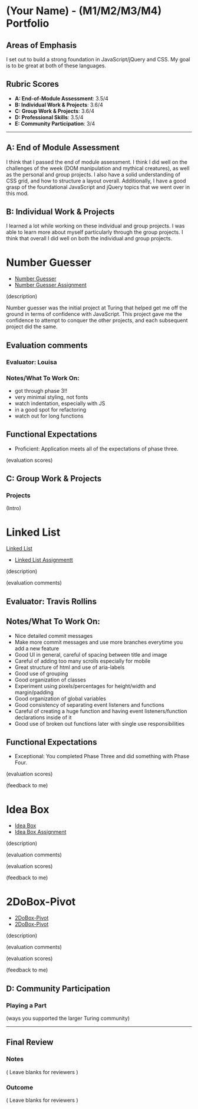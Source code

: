 # (Your Name) - (M1/M2/M3/M4) Portfolio

## Areas of Emphasis

I set out to build a strong foundation in JavaScript/jQuery and CSS. My goal is to be great at both of these languages. 

## Rubric Scores

* **A: End-of-Module Assessment**: 3.5/4
* **B: Individual Work & Projects**: 3.6/4
* **C: Group Work & Projects**: 3.6/4
* **D: Professional Skills**: 3.5/4
* **E: Community Participation**: 3/4

------------------------

## A: End of Module Assessment

I think that I passed the end of module assessment. I think I did well on the challenges of the week (DOM manipulation and mythical creatures), as well as the personal and group projects. I also have a solid understanding of CSS grid, and how to structure a layout overall. Additionally, I have a good grasp of the foundational JavaScript and jQuery topics that we went over in this mod. 


## B: Individual Work & Projects

I learned a lot while working on these individual and group projects. I was able to learn more about myself particularly through the group projects. I think that overall I did well on both the individual and group projects.

# Number Guesser

* [Number Guesser](https://github.com/cierrajw/NumberGuesser)
* [Number Guesser Assignment](http://frontend.turing.io/projects/number-guesser.html)

(description)

Number guesser was the initial project at Turing that helped get me off the ground in terms of confidence with JavaScript. This project gave me the confidence to attempt to conquer the other projects, and each subsequent project did the same.

## Evaluation comments

### Evaluator: Louisa
### Notes/What To Work On:

- got through phase 3!!
- very minimal styling, not fonts
- watch indentation, especially with JS
- in a good spot for refactoring
- watch out for long functions


## Functional Expectations

* Proficient: Application meets all of the expectations of phase three.  

(evaluation scores)

## C: Group Work & Projects

### Projects

(Intro)

# Linked List

[Linked List](https://github.com/cierrajw/linked-list)
* [Linked List Assignmentt](http://frontend.turing.io/projects/linked-list.html)

(description)

(evaluation comments)

## Evaluator: Travis Rollins
## Notes/What To Work On:
* Nice detailed commit messages
* Make more commit messages and use more branches everytime you add a new feature 
* Good UI in general, careful of spacing between title and image
* Careful of adding too many scrolls especially for mobile
* Great structure of html and use of aria-labels
* Good use of grouping 
* Good organization of classes
* Experiment using pixels/percentages for height/width and margin/padding
* Good organization of global variables
* Good consistency of separating event listeners and functions
* Careful of creating a huge function and having event listeners/function declarations inside of it
* Good use of broken out functions later with single use responsibilities

## Functional Expectations

* Exceptional: You completed Phase Three and did something with Phase Four.

(evaluation scores)

(feedback to me)

# Idea Box

* [Idea Box](https://github.com/cierrajw/idea-box)
* [Idea Box Assignment](http://frontend.turing.io/projects/ideabox.html)

(description)

(evaluation comments)

(evaluation scores)

(feedback to me)

# 2DoBox-Pivot

* [2DoBox-Pivot](https://github.com/cierrajw/2DoBox--Pivot)
* [2DoBox-Pivot](http://frontend.turing.io/projects/2DoBox-Pivot-Mod1.html)

(description)

(evaluation comments)

(evaluation scores)

(feedback to me)

## D: Community Participation

### Playing a Part

(ways you supported the larger Turing community)

------------------

## Final Review

### Notes

( Leave blanks for reviewers )

### Outcome

( Leave blanks for reviewers )
